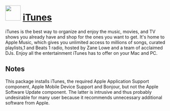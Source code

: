 ﻿# <img src="https://cdn.rawgit.com/chocolatey/chocolatey-coreteampackages/849eb1042625bdc77a95f0b92491857e9dfc326d/icons/itunes.png" width="48" height="48"/> [iTunes](https://chocolatey.org/packages/iTunes)


iTunes is the best way to organize and enjoy the music, movies, and TV shows you already have and shop for the ones you want to get. It's home to Apple Music, which gives you unlimited access to millions of songs, curated playlists,1 and Beats 1 radio, hosted by Zane Lowe and a team of acclaimed DJs. Enjoy all the entertainment iTunes has to offer on your Mac and PC.

## Notes

This package installs iTunes, the required Apple Application Support component, Apple Mobile Device Support and Bonjour, but not the Apple Software Update component. The latter is intrusive and thus probably undesirable for many user because it recommends unnecessary additional software from Apple.

